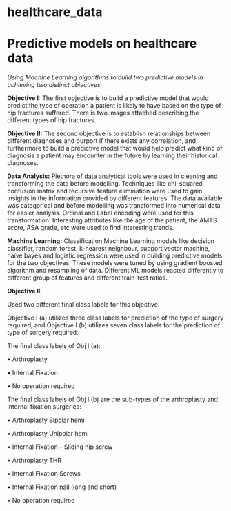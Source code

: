 # healthcare_data
# **Predictive models on healthcare data**
*Using Machine Learning algorithms to build two predictive models in achieving two distinct objectives*

**Objective I:**
The first objective is to build a predictive model that would predict the type of operation a patient is likely to have based on the type of hip fractures suffered. There is two images attached describing the different types of hip fractures.

**Objective II:**
The second objective is to establish relationships between different diagnoses and purport if there exists any correlation, and furthermore to build a predictive model that would help predict what kind of diagnosis a patient may encounter in the future by learning their historical diagnoses.

**Data Analysis:**
Plethora of data analytical tools were used in cleaning and transforming the data before modelling. Techniques like chi–squared, confusion matrix and recursive feature elimination were used to gain insights in the information provided by different features. The data available was categorical and before modelling was transformed into numerical data for easier analysis. Ordinal and Label encoding were used for this transformation. Interesting attributes like the age of the patient, the AMTS score, ASA grade, etc were used to find interesting trends.

**Machine Learning:**
Classification Machine Learning models like decision classifier, random forest, k-nearest neighbour, support vector machine, naïve bayes and logistic regression were used in building predictive models for the two objectives. These models were tuned by using gradient boosted algorithm and resampling of data. Different ML models reacted differently to different group of features and different train-test ratios.

**Objective I:**

Used two different final class labels for this objective.

Objective I (a) utilizes three class labels for prediction of the type of surgery required, and Objective I (b) utilizes seven class labels for the prediction of type of surgery required.

The final class labels of Obj I (a):

•	Arthroplasty

•	Internal Fixation

•	No operation required



The final class labels of Obj I (b) are the sub-types of the arthroplasty and internal fixation surgeries:

•	Arthroplasty Bipolar hemi

•	Arthroplasty Unipolar hemi

•	Internal Fixation – Sliding hip screw

•	Arthroplasty THR

•	Internal Fixation Screws

•	Internal Fixation nail (long and short)

•	No operation required
